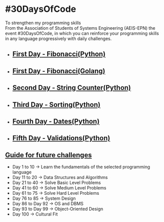 # #30DaysOfCode

To strengthen my programming skills  
From the Association of Students of Systems Engineering (AEIS-EPN) the event #30DaysOfCode, in which you can reinforce your programming skills in any language progressively with daily challenges.

- ## [First Day - Fibonacci(Python)](./Python/fibonacci/README.md)
- ## [First Day - Fibonacci(Golang)](./Golang/fibonacci/fibonacci.go)
- ## [Second Day - String Counter(Python)](./Python/caracteres/README.md)
- ## [Third Day - Sorting(Python)](./Python/ordenamiento/README.md)
- ## [Fourth Day - Dates(Python)](./Python/dates/dates.py)
- ## [Fifth Day - Validations(Python)](./Python/cards/README.md)

## [Guide for future challenges](https://www.geeksforgeeks.org/100-days-of-code-a-complete-guide-for-beginners-and-experienced/)
- Day 1 to 10 -> Learn the fundamentals of the selected programming language
- Day 11 to 20 -> Data Structures and Algorithms
- Day 21 to 40 -> Solve Basic Level Problems
- Day 41 to 60 -> Solve Medium Level Problems
- Day 61 to 75 -> Solve Hard Level Problems
- Day 76 to 85 -> System Design
- Day 86 to Day 92 -> OS and DBMS
- Day 93 to Day 99 -> Object-Oriented Design
- Day 100 -> Cultural Fit
